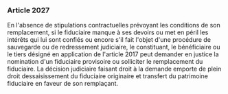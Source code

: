 ### Article 2027

En l'absence de stipulations contractuelles prévoyant les conditions de son remplacement, si le fiduciaire manque à ses devoirs ou met en péril les intérêts qui lui sont confiés ou encore s'il fait l'objet d'une procédure de sauvegarde ou de redressement judiciaire, le constituant, le bénéficiaire ou le tiers désigné en application de l'article 2017 peut demander en justice la nomination d'un fiduciaire provisoire ou solliciter le remplacement du fiduciaire. La décision judiciaire faisant droit à la demande emporte de plein droit dessaisissement du fiduciaire originaire et transfert du patrimoine fiduciaire en faveur de son remplaçant.

